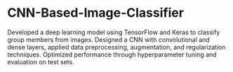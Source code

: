 # CNN-Based-Image-Classifier
Developed a deep learning model using TensorFlow and Keras to classify group members from images. Designed a CNN with convolutional and dense layers, applied data preprocessing, augmentation, and regularization techniques. Optimized performance through hyperparameter tuning and evaluation on test sets.
